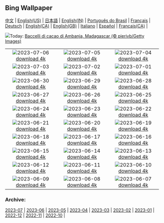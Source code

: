 ## Bing Wallpaper
[中文](README.md) |                     [English(US)](en-US.md) |                     [日本語](ja-JP.md) |                     [English(IN)](en-IN.md) |                     [Português do Brasil](pt-BR.md) |                     [Français](fr-FR.md) |                     [Deutsch](de-DE.md) |                     [English(CA)](en-CA.md) |                     [English(GB)](en-GB.md) |                     [Italiano](it-IT.md) |                     [Español](es-ES.md) |                     [Français(CA)](fr-CA.md) |                    

![](https://www.bing.com/th?id=OHR.CocoaPods_IT-IT5102977472_UHD.jpg&w=1000)Today: [Baccelli di cacao di Ambanja, Madagascar (© pierivb/Getty Images)](https://www.bing.com/th?id=OHR.CocoaPods_IT-IT5102977472_UHD.jpg)

|      |      |      |
| :----: | :----: | :----: |
|![](https://www.bing.com/th?id=OHR.KissingPenguins_IT-IT4154575174_UHD.jpg&pid=hp&w=384&h=216&rs=1&c=4)2023-07-06 [download 4k](https://www.bing.com/th?id=OHR.KissingPenguins_IT-IT4154575174_UHD.jpg)|![](https://www.bing.com/th?id=OHR.CorfuBeach_IT-IT3660908629_UHD.jpg&pid=hp&w=384&h=216&rs=1&c=4)2023-07-05 [download 4k](https://www.bing.com/th?id=OHR.CorfuBeach_IT-IT3660908629_UHD.jpg)|![](https://www.bing.com/th?id=OHR.GrasslandsNationalParkSaskachewan_IT-IT3302807559_UHD.jpg&pid=hp&w=384&h=216&rs=1&c=4)2023-07-04 [download 4k](https://www.bing.com/th?id=OHR.GrasslandsNationalParkSaskachewan_IT-IT3302807559_UHD.jpg)|
|![](https://www.bing.com/th?id=OHR.CoyoteBanff_IT-IT2529436922_UHD.jpg&pid=hp&w=384&h=216&rs=1&c=4)2023-07-03 [download 4k](https://www.bing.com/th?id=OHR.CoyoteBanff_IT-IT2529436922_UHD.jpg)|![](https://www.bing.com/th?id=OHR.HalfwayBoats_IT-IT1946510861_UHD.jpg&pid=hp&w=384&h=216&rs=1&c=4)2023-07-02 [download 4k](https://www.bing.com/th?id=OHR.HalfwayBoats_IT-IT1946510861_UHD.jpg)|![](https://www.bing.com/th?id=OHR.PelotonPont_IT-IT1171234733_UHD.jpg&pid=hp&w=384&h=216&rs=1&c=4)2023-07-01 [download 4k](https://www.bing.com/th?id=OHR.PelotonPont_IT-IT1171234733_UHD.jpg)|
|![](https://www.bing.com/th?id=OHR.LakeBraies_IT-IT3865715087_UHD.jpg&pid=hp&w=384&h=216&rs=1&c=4)2023-06-30 [download 4k](https://www.bing.com/th?id=OHR.LakeBraies_IT-IT3865715087_UHD.jpg)|![](https://www.bing.com/th?id=OHR.AlgheroCapoCaccia_IT-IT6529245223_UHD.jpg&pid=hp&w=384&h=216&rs=1&c=4)2023-06-29 [download 4k](https://www.bing.com/th?id=OHR.AlgheroCapoCaccia_IT-IT6529245223_UHD.jpg)|![](https://www.bing.com/th?id=OHR.PrideIceland_IT-IT6514016290_UHD.jpg&pid=hp&w=384&h=216&rs=1&c=4)2023-06-28 [download 4k](https://www.bing.com/th?id=OHR.PrideIceland_IT-IT6514016290_UHD.jpg)|
|![](https://www.bing.com/th?id=OHR.SedonaSunset_IT-IT6775743952_UHD.jpg&pid=hp&w=384&h=216&rs=1&c=4)2023-06-27 [download 4k](https://www.bing.com/th?id=OHR.SedonaSunset_IT-IT6775743952_UHD.jpg)|![](https://www.bing.com/th?id=OHR.VillandryGarden_IT-IT7596299422_UHD.jpg&pid=hp&w=384&h=216&rs=1&c=4)2023-06-26 [download 4k](https://www.bing.com/th?id=OHR.VillandryGarden_IT-IT7596299422_UHD.jpg)|![](https://www.bing.com/th?id=OHR.PetraTreasury_IT-IT8544676447_UHD.jpg&pid=hp&w=384&h=216&rs=1&c=4)2023-06-25 [download 4k](https://www.bing.com/th?id=OHR.PetraTreasury_IT-IT8544676447_UHD.jpg)|
|![](https://www.bing.com/th?id=OHR.NhaTrang_IT-IT8851415137_UHD.jpg&pid=hp&w=384&h=216&rs=1&c=4)2023-06-24 [download 4k](https://www.bing.com/th?id=OHR.NhaTrang_IT-IT8851415137_UHD.jpg)|![](https://www.bing.com/th?id=OHR.PollinatorMonarch_IT-IT6949124466_UHD.jpg&pid=hp&w=384&h=216&rs=1&c=4)2023-06-23 [download 4k](https://www.bing.com/th?id=OHR.PollinatorMonarch_IT-IT6949124466_UHD.jpg)|![](https://www.bing.com/th?id=OHR.PeruAmazon_IT-IT9169623612_UHD.jpg&pid=hp&w=384&h=216&rs=1&c=4)2023-06-22 [download 4k](https://www.bing.com/th?id=OHR.PeruAmazon_IT-IT9169623612_UHD.jpg)|
|![](https://www.bing.com/th?id=OHR.StonehengeSalisbury_IT-IT8579898357_UHD.jpg&pid=hp&w=384&h=216&rs=1&c=4)2023-06-21 [download 4k](https://www.bing.com/th?id=OHR.StonehengeSalisbury_IT-IT8579898357_UHD.jpg)|![](https://www.bing.com/th?id=OHR.EagleTree_IT-IT7463150874_UHD.jpg&pid=hp&w=384&h=216&rs=1&c=4)2023-06-20 [download 4k](https://www.bing.com/th?id=OHR.EagleTree_IT-IT7463150874_UHD.jpg)|![](https://www.bing.com/th?id=OHR.Fawn_IT-IT6416189711_UHD.jpg&pid=hp&w=384&h=216&rs=1&c=4)2023-06-19 [download 4k](https://www.bing.com/th?id=OHR.Fawn_IT-IT6416189711_UHD.jpg)|
|![](https://www.bing.com/th?id=OHR.RomeView_IT-IT9288537462_UHD.jpg&pid=hp&w=384&h=216&rs=1&c=4)2023-06-18 [download 4k](https://www.bing.com/th?id=OHR.RomeView_IT-IT9288537462_UHD.jpg)|![](https://www.bing.com/th?id=OHR.SurfSanDiego_IT-IT5610851115_UHD.jpg&pid=hp&w=384&h=216&rs=1&c=4)2023-06-17 [download 4k](https://www.bing.com/th?id=OHR.SurfSanDiego_IT-IT5610851115_UHD.jpg)|![](https://www.bing.com/th?id=OHR.HawksbillTurtle_IT-IT4337897539_UHD.jpg&pid=hp&w=384&h=216&rs=1&c=4)2023-06-16 [download 4k](https://www.bing.com/th?id=OHR.HawksbillTurtle_IT-IT4337897539_UHD.jpg)|
|![](https://www.bing.com/th?id=OHR.SmokyFireflies_IT-IT3344018044_UHD.jpg&pid=hp&w=384&h=216&rs=1&c=4)2023-06-15 [download 4k](https://www.bing.com/th?id=OHR.SmokyFireflies_IT-IT3344018044_UHD.jpg)|![](https://www.bing.com/th?id=OHR.PassauSunsetJune_IT-IT1818534343_UHD.jpg&pid=hp&w=384&h=216&rs=1&c=4)2023-06-14 [download 4k](https://www.bing.com/th?id=OHR.PassauSunsetJune_IT-IT1818534343_UHD.jpg)|![](https://www.bing.com/th?id=OHR.CastelluccioUmbria_IT-IT4944270639_UHD.jpg&pid=hp&w=384&h=216&rs=1&c=4)2023-06-13 [download 4k](https://www.bing.com/th?id=OHR.CastelluccioUmbria_IT-IT4944270639_UHD.jpg)|
|![](https://www.bing.com/th?id=OHR.BigBendAnniv_IT-IT0010435736_UHD.jpg&pid=hp&w=384&h=216&rs=1&c=4)2023-06-12 [download 4k](https://www.bing.com/th?id=OHR.BigBendAnniv_IT-IT0010435736_UHD.jpg)|![](https://www.bing.com/th?id=OHR.GoliathHeron_IT-IT7577072381_UHD.jpg&pid=hp&w=384&h=216&rs=1&c=4)2023-06-11 [download 4k](https://www.bing.com/th?id=OHR.GoliathHeron_IT-IT7577072381_UHD.jpg)|![](https://www.bing.com/th?id=OHR.PortugalDay_IT-IT6704188860_UHD.jpg&pid=hp&w=384&h=216&rs=1&c=4)2023-06-10 [download 4k](https://www.bing.com/th?id=OHR.PortugalDay_IT-IT6704188860_UHD.jpg)|
|![](https://www.bing.com/th?id=OHR.BalloonsTurkey_IT-IT6131651809_UHD.jpg&pid=hp&w=384&h=216&rs=1&c=4)2023-06-09 [download 4k](https://www.bing.com/th?id=OHR.BalloonsTurkey_IT-IT6131651809_UHD.jpg)|![](https://www.bing.com/th?id=OHR.PlayfulHumpback_IT-IT3692296817_UHD.jpg&pid=hp&w=384&h=216&rs=1&c=4)2023-06-08 [download 4k](https://www.bing.com/th?id=OHR.PlayfulHumpback_IT-IT3692296817_UHD.jpg)|![](https://www.bing.com/th?id=OHR.ChacoCulture_IT-IT2917728990_UHD.jpg&pid=hp&w=384&h=216&rs=1&c=4)2023-06-07 [download 4k](https://www.bing.com/th?id=OHR.ChacoCulture_IT-IT2917728990_UHD.jpg)|


### Archive:
[2023-07](archive/it-IT/202307/README.md) | [2023-06](archive/it-IT/202306/README.md) | [2023-05](archive/it-IT/202305/README.md) | [2023-04](archive/it-IT/202304/README.md) | [2023-03](archive/it-IT/202303/README.md) | [2023-02](archive/it-IT/202302/README.md) | [2023-01](archive/it-IT/202301/README.md) | [2022-12](archive/it-IT/202212/README.md) | [2022-11](archive/it-IT/202211/README.md) | [2022-10](archive/it-IT/202210/README.md) | 